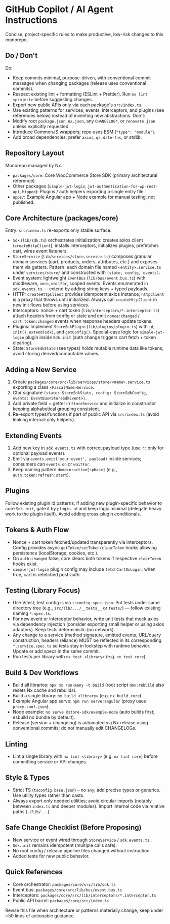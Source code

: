 # GitHub Copilot / AI Agent Instructions

Concise, project-specific rules to make productive, low-risk changes to this monorepo.

## Do / Don't
Do:
- Keep commits minimal, purpose-driven, with conventional commit messages when changing packages (release uses conventional commits).
- Respect existing lint + formatting (ESLint + Prettier). Run `nx lint <project>` before suggesting changes.
- Export new public APIs only via each package's `src/index.ts`.
- Use existing patterns for services, events, interceptors, and plugins (see references below) instead of inventing new abstractions.
Don't:
- Modify root `package.json`, `nx.json`, any `CHANGELOG*`, or `renovate.json` unless explicitly requested.
- Introduce CommonJS wrappers; repo uses ESM (`"type": "module"`).
- Add broad dependencies; prefer `axios`, `qs`, `date-fns`, or stdlib.

## Repository Layout
Monorepo managed by Nx.
- `packages/core`: Core WooCommerce Store SDK (primary architectural reference).
- Other packages (`simple-jwt-login`, `jwt-authentication-for-wp-rest-api`, `hippoo`): Plugins / auth helpers exporting a single entry file.
- `apps/`: Example Angular app + Node example for manual testing, not published.

## Core Architecture (packages/core)
Entry: `src/index.ts` re-exports only stable surface.
- `Sdk` (`lib/sdk.ts`) orchestrates initialization: creates axios client (`createHttpClient`), installs interceptors, initializes plugins, prefetches cart, wires event listeners.
- `StoreService` (`lib/services/store.service.ts`) composes granular domain services (cart, products, orders, attributes, etc.) and exposes them via getters. Pattern: each domain file named `<entity>.service.ts` under `services/store/` and constructed with `(state, config, events)`.
- Event system: lightweight `EventBus` (`lib/bus/event.bus.ts`) with middleware, `once`, `waitFor`, scoped events. Events enumerated in `sdk.events.ts` — extend by adding string keys + typed payloads.
- HTTP: `createHttpClient` provides idempotent axios instance; `httpClient` is a proxy that throws until initialized. Always call `createHttpClient` in new init flows before using services.
- Interceptors: nonce + cart token (`lib/interceptors/*.interceptor.ts`) attach headers from config or state and emit `nonce:changed` / `cart:token:changed` events when response headers update tokens.
- Plugins: Implement `StoreSdkPlugin` (`lib/plugins/plugin.ts`) with `id`, `init()`, `extend(sdk)`, and `getConfig()`. Special-case logic for `simple-jwt-login` plugin inside `Sdk.init` (auth change triggers cart fetch + token clearing).
- State: `StoreSdkState` (see types) holds mutable runtime data like tokens; avoid storing derived/computable values.

## Adding a New Service
1. Create `packages/core/src/lib/services/store/<name>.service.ts` exporting a class `<PascalName>Service`.
2. Ctor signature `(state: StoreSdkState, config: StoreSdkConfig, events: EventBus<StoreSdkEvent>)`.
3. Add private field + getter in `StoreService` and initialize in constructor keeping alphabetical grouping consistent.
4. Re-export types/functions if part of public API via `src/index.ts` (avoid leaking internal-only helpers).

## Extending Events
1. Add new key in `sdk.events.ts` with correct payload type (use `?:` only for optional payload events).
2. Emit via `events.emit('your:event', payload)` inside services; consumers can `events.on` or `waitFor`.
3. Keep naming pattern `domain:action[:phase]` (e.g., `auth:token:refresh:start`).

## Plugins
Follow existing plugin id patterns; if adding new plugin-specific behavior to core `Sdk.init`, gate it by `plugin.id` and keep logic minimal (delegate heavy work to the plugin itself). Avoid adding cross-plugin conditionals.

## Tokens & Auth Flow
- Nonce + cart token fetched/updated transparently via interceptors. Config provides async `getToken/setToken/clearToken` hooks allowing persistence (localStorage, cookies, etc.).
- On `auth:changed` false, core clears both tokens if respective `clearToken` hooks exist.
- `simple-jwt-login` plugin config may include `fetchCartOnLogin`; when true, cart is refetched post-auth.

## Testing (Library Focus)
- Use Vitest; test config is via `tsconfig.spec.json`. Put tests under same directory tree (e.g., `src/lib/.../__tests__` or `tests/`) — follow existing naming `*.spec.ts`.
- For new event or interceptor behavior, write unit tests that mock axios via dependency injection (consider exporting small helper or using axios adapters). Keep tests deterministic (no network).
- Any change to a service (method signature, emitted events, URL/query construction, headers reliance) MUST be reflected in its corresponding `*.service.spec.ts` so tests stay in lockstep with runtime behavior. Update or add specs in the same commit.
- Run tests per library with `nx test <library>` (e.g. `nx test core`).

## Build & Dev Workflows
- Build all libraries: `npx nx run-many -t build` (root script `dev:rebuild` also resets Nx cache and rebuilds).
- Build a single library: `nx build <library>` (e.g. `nx build core`).
- Example Angular app serve: `npm run serve:angular` (proxy uses `proxy.conf.json`).
- Node example: `nx serve @store-sdk/example-node` (auto builds first; esbuild no bundle by default).
- Release (version + changelog) is automated via Nx release using conventional commits; do not manually edit CHANGELOGs.

## Linting
- Lint a single library with `nx lint <library>` (e.g. `nx lint core`) before committing service or API changes.

## Style & Types
- Strict TS (`tsconfig.base.json`) – no `any`; add precise types or generics. Use utility types rather than casts.
- Always export only needed utilities; avoid circular imports (notably between `index.ts` and deeper modules). Import internal code via relative paths (`./lib/...`).

## Safe Change Checklist (Before Proposing)
- New service or event wired through `StoreService` / `sdk.events.ts`.
- `Sdk.init` remains idempotent (multiple calls safe).
- No root config / release pipeline files changed without instruction.
- Added tests for new public behavior.

## Quick References
- Core orchestrator: `packages/core/src/lib/sdk.ts`
- Event bus: `packages/core/src/lib/bus/event.bus.ts`
- Interceptors: `packages/core/src/lib/interceptors/*.interceptor.ts`
- Public API barrel: `packages/core/src/index.ts`

Revise this file when architecture or patterns materially change; keep under ~50 lines of actionable guidance.
